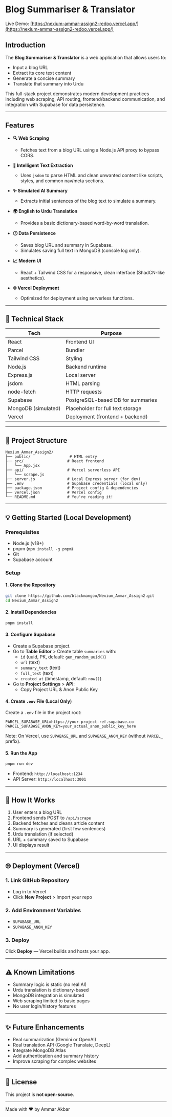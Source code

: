 # Blog Summariser & Translator

Live Demo: [https://nexium-ammar-assign2-redoo.vercel.app/](https://nexium-ammar-assign2-redoo.vercel.app/)

## Introduction

The **Blog Summariser & Translator** is a web application that allows users to:

- Input a blog URL
- Extract its core text content
- Generate a concise summary
- Translate that summary into Urdu

This full-stack project demonstrates modern development practices including web scraping, API routing, frontend/backend communication, and integration with Supabase for data persistence.

---

## Features

- **🔍 Web Scraping**

  - Fetches text from a blog URL using a Node.js API proxy to bypass CORS.

- **🧠 Intelligent Text Extraction**

  - Uses `jsdom` to parse HTML and clean unwanted content like scripts, styles, and common nav/meta sections.

- **✨ Simulated AI Summary**

  - Extracts initial sentences of the blog text to simulate a summary.

- **🌍 English to Urdu Translation**

  - Provides a basic dictionary-based word-by-word translation.

- **🕛 Data Persistence**

  - Saves blog URL and summary in Supabase.
  - Simulates saving full text in MongoDB (console log only).

- **📈 Modern UI**

  - React + Tailwind CSS for a responsive, clean interface (ShadCN-like aesthetics).

- **🌐 Vercel Deployment**

  - Optimized for deployment using serverless functions.

---

## 🔧 Technical Stack

| Tech                | Purpose                           |
| ------------------- | --------------------------------- |
| React               | Frontend UI                       |
| Parcel              | Bundler                           |
| Tailwind CSS        | Styling                           |
| Node.js             | Backend runtime                   |
| Express.js          | Local server                      |
| jsdom               | HTML parsing                      |
| node-fetch          | HTTP requests                     |
| Supabase            | PostgreSQL-based DB for summaries |
| MongoDB (simulated) | Placeholder for full text storage |
| Vercel              | Deployment (frontend + backend)   |

---

## 📂 Project Structure

```
Nexium_Ammar_Assign2/
├── public/                 # HTML entry
├── src/                   # React frontend
│   └── App.jsx
├── api/                   # Vercel serverless API
│   └── scrape.js
├── server.js              # Local Express server (for dev)
├── .env                   # Supabase credentials (local only)
├── package.json           # Project config & dependencies
├── vercel.json            # Vercel config
└── README.md              # You're reading it!
```

---

## 💡 Getting Started (Local Development)

### Prerequisites

- Node.js (v18+)
- pnpm (`npm install -g pnpm`)
- Git
- Supabase account

### Setup

#### 1. Clone the Repository

```bash
git clone https://github.com/blackmangoo/Nexium_Ammar_Assign2.git
cd Nexium_Ammar_Assign2
```

#### 2. Install Dependencies

```bash
pnpm install
```

#### 3. Configure Supabase

- Create a Supabase project.
- Go to **Table Editor** > Create table `summaries` with:
  - `id` (uuid, PK, default: `gen_random_uuid()`)
  - `url` (text)
  - `summary_text` (text)
  - `full_text` (text)
  - `created_at` (timestamp, default: `now()`)
- Go to **Project Settings** > **API**:
  - Copy Project URL & Anon Public Key

#### 4. Create `.env` File (Local Only)

Create a `.env` file in the project root:

```
PARCEL_SUPABASE_URL=https://your-project-ref.supabase.co
PARCEL_SUPABASE_ANON_KEY=your_actual_anon_public_key_here
```

Note: On Vercel, use `SUPABASE_URL` and `SUPABASE_ANON_KEY` (without `PARCEL_` prefix).

#### 5. Run the App

```bash
pnpm run dev
```

- Frontend: `http://localhost:1234`
- API Server: `http://localhost:3001`

---

## 📆 How It Works

1. User enters a blog URL
2. Frontend sends POST to `/api/scrape`
3. Backend fetches and cleans article content
4. Summary is generated (first few sentences)
5. Urdu translation (if selected)
6. URL + summary saved to Supabase
7. UI displays result

---

## 🌐 Deployment (Vercel)

### 1. Link GitHub Repository

- Log in to Vercel
- Click **New Project** > Import your repo

### 2. Add Environment Variables

- `SUPABASE_URL`
- `SUPABASE_ANON_KEY`

### 3. Deploy

Click **Deploy** — Vercel builds and hosts your app.

---

## ⚠️ Known Limitations

- Summary logic is static (no real AI)
- Urdu translation is dictionary-based
- MongoDB integration is simulated
- Web scraping limited to basic pages
- No user login/history features

---

## ✨ Future Enhancements

- Real summarization (Gemini or OpenAI)
- Real translation API (Google Translate, DeepL)
- Integrate MongoDB Atlas
- Add authentication and summary history
- Improve scraping for complex websites

---

## 📅 License

This project is **not open-source**.

---

Made with ❤️ by Ammar Akbar

